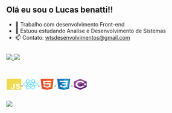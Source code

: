 ## Olá eu sou o Lucas benatti!!

- 🔭 Trabalho com desenvolvimento Front-end
- 🌱 Estuou estudando Analise e Desenvolvimento de Sistemas
- 📫 Contato: wtsdesenvolvimentos@gmail.com

##

<div>
  <a href="https://github.com/lucasbenatti32">
  <img height="180em" src="https://github-readme-stats.vercel.app/api?username=lucasbenatti32&show_icons=true&theme=dark&include_all_commits=true&count_private=true"/>
  <img height="180em" src="https://github-readme-stats.vercel.app/api/top-langs/?username=lucasbenatti32&layout=compact&langs_count=7&theme=dark"/>
</div>
  
  
  ##
  
 <div style="display: inline_block"><br>
   
  <img align="center" alt="lucas-Js" height="30" width="40" src="https://raw.githubusercontent.com/devicons/devicon/master/icons/javascript/javascript-plain.svg">
  <img align="center" alt="lucas-React" height="30" width="40" src="https://raw.githubusercontent.com/devicons/devicon/master/icons/react/react-original.svg">
  <img align="center" alt="lucas-HTML" height="30" width="40" src="https://raw.githubusercontent.com/devicons/devicon/master/icons/html5/html5-original.svg">
  <img align="center" alt="lucas-CSS" height="30" width="40" src="https://raw.githubusercontent.com/devicons/devicon/master/icons/css3/css3-original.svg">
  <img align="center" alt="lucas-Csharp" height="30" width="40" src="https://raw.githubusercontent.com/devicons/devicon/master/icons/csharp/csharp-original.svg">
  
</div>
  
  ##
  
   <a href = "mailto:wtsdesenvolvimentos@gmail.com"><img src="https://img.shields.io/badge/-Gmail-%23333?style=for-the-badge&logo=gmail&logoColor=white" target="_blank"></a>
